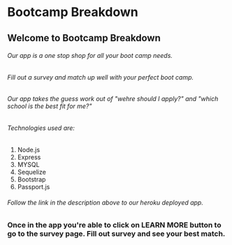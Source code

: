 # Bootcamp Breakdown

## Welcome to Bootcamp Breakdown 

###### Our app is a one stop shop for all your boot camp needs.
###### Fill out a survey and match up well with your perfect boot camp. 
###### Our app takes the guess work out of "wehre should I apply?" and "which school is the best fit for me?"

###### Technologies used are:
  1. Node.js
  2. Express
  3. MYSQL
  4. Sequelize
  5. Bootstrap
  6. Passport.js
 
 ###### Follow the link in the description above to our heroku deployed app. 
 
### Once in the app you're able to click on LEARN MORE button to go to the survey page. Fill out survey and see your best match. 

